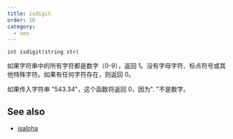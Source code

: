 ```yaml
---
title: isdigit
order: 16
category:
  - vex
---
```


`int isdigit(string str)`

如果字符串中的所有字符都是数字（0-9），返回 1。没有字母字符、标点符号或其他特殊字符。如果有任何字符存在，则返回 0。

如果传入字符串 "543.34"，这个函数将返回 0，因为". "不是数字。

## See also

- [isalpha](isalpha.html)
